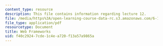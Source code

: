 ```yaml
---
content_type: resource
description: This file contains information regarding lecture 12.
file: /media/https%3A/open-learning-course-data-rc.s3.amazonaws.com/6-170-software-studio-spring-2013/f40c29247cde1c4ea720f13a57a9865a_MIT6_170S13_12-web-frmwks.pdf
file_type: application/pdf
resourcetype: Document
title: Web Frameworks
uid: f40c2924-7cde-1c4e-a720-f13a57a9865a
---
```

